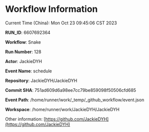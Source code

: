 # Workflow Information

Current Time (China): Mon Oct 23 09:45:06 CST 2023  

**RUN_ID**: 6607692364  

**Workflow**: Snake  

**Run Number**: 128  

**Actor**: JackieDYH  

**Event Name**: schedule  

**Repository**: JackieDYH/JackieDYH  

**Commit SHA**: 751ad609d6a98ee7cc79be859098f50506cfd685  

**Event Path**: /home/runner/work/_temp/_github_workflow/event.json  

**Workspace**: /home/runner/work/JackieDYH/JackieDYH  

Other information: [https://github.com/JackieDYH](https://github.com/JackieDYH)
